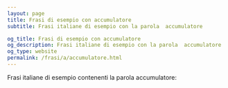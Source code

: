```yaml
---
layout: page
title: Frasi di esempio con accumulatore 
subtitle: Frasi italiane di esempio con la parola  accumulatore

og_title: Frasi di esempio con accumulatore 
og_description: Frasi italiane di esempio con la parola  accumulatore
og_type: website
permalink: /frasi/a/accumulatore.html
---
```


Frasi italiane di esempio contenenti la parola accumulatore:


